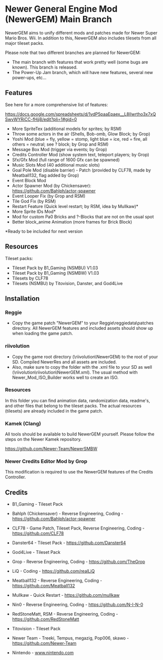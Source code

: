 # Newer General Engine Mod (NewerGEM) Main Branch #
NewerGEM aims to unify different mods and patches made for Newer Super Mario Bros. Wii.
In addition to this, NewerGEM also includes tilesets from all major tileset packs.

Please note that two different branches are planned for NewerGEM:
- The main branch with features that work pretty well (some bugs are known). This branch is released.
- The Power-Up Jam branch, which will have new features, several new power-ups, etc...

## Features ##
See here for a more comprehensive list of features:

https://docs.google.com/spreadsheets/d/1vdP5paaEpaex__L8Ilwrtho3x7xQSwvWYRiCC-fHjj8/edit?pli=1#gid=0

- More SpriteTex (additional models for sprites; by RSM)
- Throw some actors in the air (Shells, Bob-omb, Glow Block; by Grop)
- Yoshi Mod (blue = fly, yellow = stomp, light blue = ice, red = fire, all others = neutral; see ? block; by Grop and RSM)
- Message Box Mod (trigger via events; by Grop)
- Credits Controller Mod (show system text, teleport players; by Grop)
- Sfx/Gfx Mod (full range of 1600 Gfx can be spawned)
- Music Slots Mod (40 additional music slots)
- Goal Pole Mod (disable barrier) - Patch (provided by CLF78, made by Meatball132, flag added by Grop)
- Event Block Mod
- Actor Spawner Mod (by Chickensaver): https://github.com/Bahlph/actor-spawner
- Event Looper Fix (by Grop and RSM)
- Tile God Fix (by RSM)
- Restart Feature (Quick level restart; by RSM, idea by Mullkaw)*
- More Sprite IDs Mod*
- Mod for custom Pa0 Bricks and ?-Blocks that are not on the usual spot
- Better block_anime Animation (more frames for Brick Block)

*Ready to be included for next version

## Resources ##
Tileset packs:
- Tileset Pack by B1_Gaming (NSMBU) V1.03
- Tileset Pack by B1_Gaming (NSMBW) V1.03
- Tilesets by CLF78
- Tilesets (NSMBU) by Titovision, Danster, and God4Live

## Installation ##

### Reggie ###
- Copy the game patch "NewerGEM" to your Reggie\reggiedata\patches directory.
All NewerGEM features and included assets should show up when loading the game patch.

### riivolution ###
- Copy the game root directory (\riivolution\NewerGEM) to the root of your SD. Compiled NewerRes and all assets are included.
- Also, make sure to copy the folder with the .xml file to your SD as well (\riivolution\riivolution\NewerGEM.xml).
The usual method with Newer_Mod_ISO_Builder works well to create an ISO.

### Resources ###
In this folder you can find animation data, randomization data, readme's, and other files that belong to the tileset packs.
The actual resources (tilesets) are already included in the game patch.

### Kamek (Clang) ###
All tools should be available to build NewerGEM yourself.
Please follow the steps on the Newer Kamek repository.

https://github.com/Newer-Team/NewerSMBW

### Newer Credits Editor Mod by Grop ###
This modification is required to use the NewerGEM features of the Credits Controller.

## Credits ##
- B1_Gaming - Tileset Pack
- Bahlph (Chickensaver) - Reverse Engineering, Coding - https://github.com/Bahlph/actor-spawner
- CLF78 - Game Patch, Tileset Pack, Reverse Engineering, Coding - https://github.com/CLF78
- Danster64 - Tileset Pack - https://github.com/Danster64
- God4Live - Tileset Pack
- Grop - Reverse Engineering, Coding - https://github.com/TheGrop
- LiQ - Coding - https://github.com/realLiQ
- Meatball132 - Reverse Engineering, Coding - https://github.com/Meatball132
- Mullkaw - Quick Restart - https://github.com/mullkaw
- Nin0 - Reverse Engineering, Coding - https://github.com/N-I-N-0
- RedStoneMatt, RSM - Reverse Engineering, Coding - https://github.com/RedStoneMatt
- Titovision - Tileset Pack

- Newer Team - Treeki, Tempus, megazig, Pop006, skawo - https://github.com/Newer-Team

- Nintendo - www.nintendo.com
